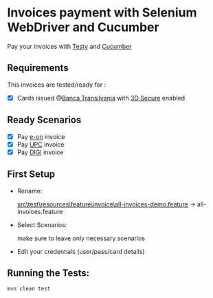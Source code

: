 # Invoices payment with Selenium WebDriver and Cucumber

Pay your invoices with [Testy](https://github.com/sdl/Testy) and [Cucumber](https://cucumber.io/)

## Requirements

This invoices are tested/ready for :

- [x] Cards issued @[Banca Transilvania](https://www.bancatransilvania.ro/) with [3D Secure](https://www.bancatransilvania.ro/plati-cu-cardul-pe-internet/) enabled

## Ready Scenarios

- [x] Pay [e-on](https://myline-eon.ro/) invoice
- [x] Pay [UPC](https://my.upc.ro/) invoice
- [x] Pay [DIGI](https://digicare.rcs-rds.ro/) invoice

## First Setup

- Rename:

    [src\test\resources\feature\invoice\all-invoices-demo.feature](./src/test/resources/feature/invoice/all-invoices-demo.feature) -> all-invoices.feature
    
- Select Scenarios:

    make sure to leave only necessary scenarios
    
- Edit your credentials (user/pass/card details)

## Running the Tests:

    mvn clean test
    
